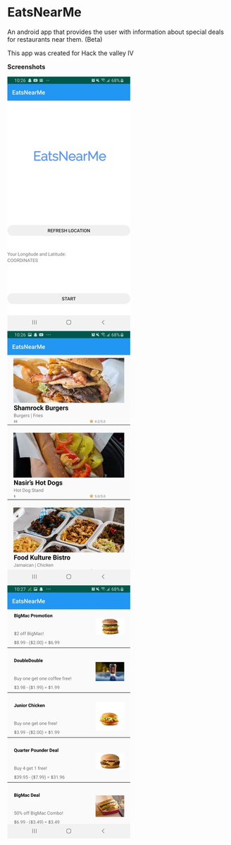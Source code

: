 # EatsNearMe
An android app that provides the user with information about special deals for restaurants near them. (Beta)

This app was created for Hack the valley IV

**Screenshots**

![](Screenshots/FrontPage.jpg)
![](Screenshots/gallery.jpg)
![](Screenshots/MenuItems.jpg)
